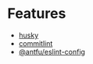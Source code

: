 # Features

- [husky](https://github.com/typicode/husky)
- [commitlint](https://github.com/conventional-changelog/commitlint)
- [@antfu/eslint-config](https://github.com/antfu/eslint-config)
